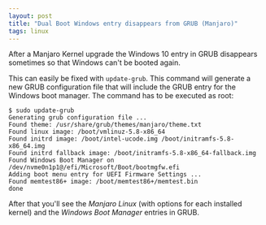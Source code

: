 ```yaml
---
layout: post
title: "Dual Boot Windows entry disappears from GRUB (Manjaro)"
tags: linux
---
```


After a Manjaro Kernel upgrade the Windows 10 entry in GRUB disappears sometimes so that Windows can't be booted again.

This can easily be fixed with `update-grub`. This command will generate a new GRUB configuration file that will include
the GRUB entry for the Windows boot manager. The command has to be executed as root:

```
$ sudo update-grub
Generating grub configuration file ...
Found theme: /usr/share/grub/themes/manjaro/theme.txt
Found linux image: /boot/vmlinuz-5.8-x86_64
Found initrd image: /boot/intel-ucode.img /boot/initramfs-5.8-x86_64.img
Found initrd fallback image: /boot/initramfs-5.8-x86_64-fallback.img
Found Windows Boot Manager on /dev/nvme0n1p1@/efi/Microsoft/Boot/bootmgfw.efi
Adding boot menu entry for UEFI Firmware Settings ...
Found memtest86+ image: /boot/memtest86+/memtest.bin
done
```

After that you'll see the *Manjaro Linux* (with options for each installed kernel) and the *Windows Boot Manager*
entries in GRUB.
